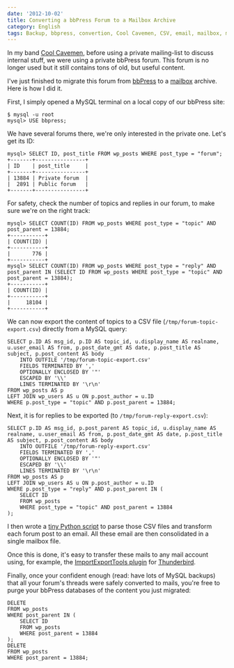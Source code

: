 ```yaml
---
date: '2012-10-02'
title: Converting a bbPress Forum to a Mailbox Archive
category: English
tags: Backup, bbpress, convertion, Cool Cavemen, CSV, email, mailbox, mbox, migration, MySQL, SQL, PHP, Python, SQL, WordPress
---
```


In my band [Cool Cavemen](https://coolcavemen.com), before using a private mailing-list to discuss internal stuff, we were using a private bbPress forum. This forum is no longer used but it still contains tons of old, but useful content.

I've just finished to migrate this forum from [bbPress](https://bbpress.org/) to a [mailbox](https://en.wikipedia.org/wiki/Mbox) archive. Here is how I did it.

First, I simply opened a MySQL terminal on a local copy of our bbPress site:

```shell-session
$ mysql -u root
mysql> USE bbpress;
```

We have several forums there, we're only interested in the private one. Let's get its ID:

```console
mysql> SELECT ID, post_title FROM wp_posts WHERE post_type = "forum";
+-------+----------------+
| ID    | post_title     |
+-------+----------------+
| 13884 | Private forum  |
|  2891 | Public forum   |
+-------+----------------+
```

For safety, check the number of topics and replies in our forum, to make sure we're on the right track:

```console
mysql> SELECT COUNT(ID) FROM wp_posts WHERE post_type = "topic" AND post_parent = 13884;
+-----------+
| COUNT(ID) |
+-----------+
|       776 |
+-----------+
mysql> SELECT COUNT(ID) FROM wp_posts WHERE post_type = "reply" AND post_parent IN (SELECT ID FROM wp_posts WHERE post_type = "topic" AND post_parent = 13884);
+-----------+
| COUNT(ID) |
+-----------+
|     18104 |
+-----------+
```

We can now export the content of topics to a CSV file (`/tmp/forum-topic-export.csv`) directly from a MySQL query:

```mysql
SELECT p.ID AS msg_id, p.ID AS topic_id, u.display_name AS realname, u.user_email AS from, p.post_date_gmt AS date, p.post_title AS subject, p.post_content AS body
    INTO OUTFILE '/tmp/forum-topic-export.csv'
    FIELDS TERMINATED BY ','
    OPTIONALLY ENCLOSED BY '"'
    ESCAPED BY '\\'
    LINES TERMINATED BY '\r\n'
FROM wp_posts AS p
LEFT JOIN wp_users AS u ON p.post_author = u.ID
WHERE p.post_type = "topic" AND p.post_parent = 13884;
```

Next, it is for replies to be exported (to `/tmp/forum-reply-export.csv`):

```mysql
SELECT p.ID AS msg_id, p.post_parent AS topic_id, u.display_name AS realname, u.user_email AS from, p.post_date_gmt AS date, p.post_title AS subject, p.post_content AS body
    INTO OUTFILE '/tmp/forum-reply-export.csv'
    FIELDS TERMINATED BY ','
    OPTIONALLY ENCLOSED BY '"'
    ESCAPED BY '\\'
    LINES TERMINATED BY '\r\n'
FROM wp_posts AS p
LEFT JOIN wp_users AS u ON p.post_author = u.ID
WHERE p.post_type = "reply" AND p.post_parent IN (
    SELECT ID
    FROM wp_posts
    WHERE post_type = "topic" AND post_parent = 13884
);
```

I then wrote a [tiny Python script](https://github.com/kdeldycke/scripts/blob/master/bbpress-to-mailbox.py) to parse those CSV files and transform each forum post to an email. All these email are then consolidated in a single mailbox file.

Once this is done, it's easy to transfer these mails to any mail account using, for example, the [ImportExportTools plugin](https://addons.mozilla.org/thunderbird/addon/importexporttools/) for [Thunderbird](https://www.mozilla.org/thunderbird/).

Finally, once your confident enough (read: have lots of MySQL backups) that all your forum's threads were safely converted to mails, you're free to purge your bbPress databases of the content you just migrated:

```mysql
DELETE
FROM wp_posts
WHERE post_parent IN (
    SELECT ID
    FROM wp_posts
    WHERE post_parent = 13884
);
DELETE
FROM wp_posts
WHERE post_parent = 13884;
```
